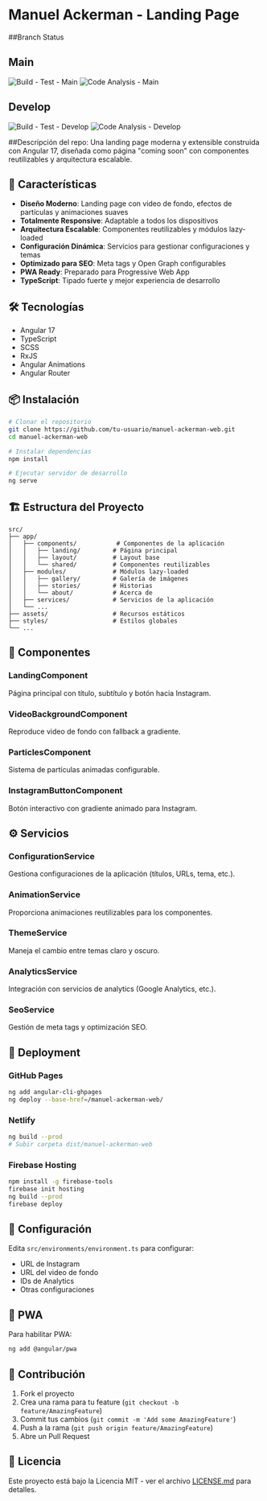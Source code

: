 # Manuel Ackerman - Landing Page

##Branch Status
## Main

![Build - Test - Main](https://github.com/Manuack/ManuelAckerman/actions/workflows/build-test.yml/badge.svg?branch=main&event=push)
![Code Analysis - Main](https://github.com/Manuack/ManuelAckerman/actions/workflows/code-analysis.yml/badge.svg?branch=main&event=push)

## Develop

![Build - Test - Develop](https://github.com/Manuack/ManuelAckerman/actions/workflows/build-test.yml/badge.svg?branch=develop&event=push)
![Code Analysis - Develop](https://github.com/Manuack/ManuelAckerman/actions/workflows/code-analysis.yml/badge.svg?branch=develop&event=push)


##Descripción del repo:
Una landing page moderna y extensible construida con Angular 17, diseñada como página "coming soon" con componentes reutilizables y arquitectura escalable.

## 🚀 Características

- **Diseño Moderno**: Landing page con video de fondo, efectos de partículas y animaciones suaves
- **Totalmente Responsive**: Adaptable a todos los dispositivos
- **Arquitectura Escalable**: Componentes reutilizables y módulos lazy-loaded
- **Configuración Dinámica**: Servicios para gestionar configuraciones y temas
- **Optimizado para SEO**: Meta tags y Open Graph configurables
- **PWA Ready**: Preparado para Progressive Web App
- **TypeScript**: Tipado fuerte y mejor experiencia de desarrollo

## 🛠️ Tecnologías

- Angular 17
- TypeScript
- SCSS
- RxJS
- Angular Animations
- Angular Router

## 📦 Instalación

```bash
# Clonar el repositorio
git clone https://github.com/tu-usuario/manuel-ackerman-web.git
cd manuel-ackerman-web

# Instalar dependencias
npm install

# Ejecutar servidor de desarrollo
ng serve
```

## 🏗️ Estructura del Proyecto

```
src/
├── app/
│   ├── components/           # Componentes de la aplicación
│   │   ├── landing/         # Página principal
│   │   ├── layout/          # Layout base
│   │   └── shared/          # Componentes reutilizables
│   ├── modules/             # Módulos lazy-loaded
│   │   ├── gallery/         # Galería de imágenes
│   │   ├── stories/         # Historias
│   │   └── about/           # Acerca de
│   ├── services/            # Servicios de la aplicación
│   └── ...
├── assets/                  # Recursos estáticos
├── styles/                  # Estilos globales
└── ...
```

## 🎨 Componentes

### LandingComponent
Página principal con título, subtítulo y botón hacia Instagram.

### VideoBackgroundComponent
Reproduce video de fondo con fallback a gradiente.

### ParticlesComponent
Sistema de partículas animadas configurable.

### InstagramButtonComponent
Botón interactivo con gradiente animado para Instagram.

## ⚙️ Servicios

### ConfigurationService
Gestiona configuraciones de la aplicación (títulos, URLs, tema, etc.).

### AnimationService
Proporciona animaciones reutilizables para los componentes.

### ThemeService
Maneja el cambio entre temas claro y oscuro.

### AnalyticsService
Integración con servicios de analytics (Google Analytics, etc.).

### SeoService
Gestión de meta tags y optimización SEO.

## 🚀 Deployment

### GitHub Pages
```bash
ng add angular-cli-ghpages
ng deploy --base-href=/manuel-ackerman-web/
```

### Netlify
```bash
ng build --prod
# Subir carpeta dist/manuel-ackerman-web
```

### Firebase Hosting
```bash
npm install -g firebase-tools
firebase init hosting
ng build --prod
firebase deploy
```

## 🔧 Configuración

Edita `src/environments/environment.ts` para configurar:

- URL de Instagram
- URL del video de fondo
- IDs de Analytics
- Otras configuraciones

## 📱 PWA

Para habilitar PWA:

```bash
ng add @angular/pwa
```

## 🤝 Contribución

1. Fork el proyecto
2. Crea una rama para tu feature (`git checkout -b feature/AmazingFeature`)
3. Commit tus cambios (`git commit -m 'Add some AmazingFeature'`)
4. Push a la rama (`git push origin feature/AmazingFeature`)
5. Abre un Pull Request

## 📄 Licencia

Este proyecto está bajo la Licencia MIT - ver el archivo [LICENSE.md](LICENSE.md) para detalles.